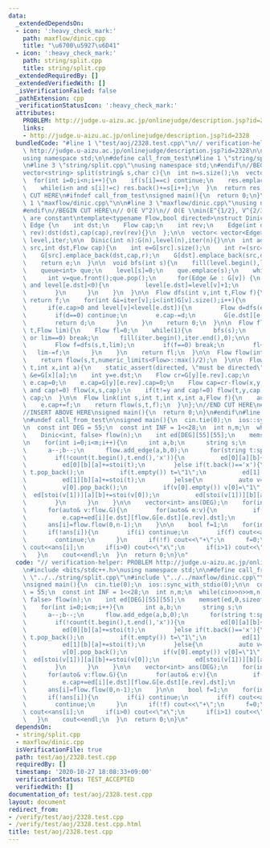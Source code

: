 ```yaml
---
data:
  _extendedDependsOn:
  - icon: ':heavy_check_mark:'
    path: maxflow/dinic.cpp
    title: "\u6700\u5927\u6D41"
  - icon: ':heavy_check_mark:'
    path: string/split.cpp
    title: string/split.cpp
  _extendedRequiredBy: []
  _extendedVerifiedWith: []
  _isVerificationFailed: false
  _pathExtension: cpp
  _verificationStatusIcon: ':heavy_check_mark:'
  attributes:
    PROBLEM: http://judge.u-aizu.ac.jp/onlinejudge/description.jsp?id=2328
    links:
    - http://judge.u-aizu.ac.jp/onlinejudge/description.jsp?id=2328
  bundledCode: "#line 1 \"test/aoj/2328.test.cpp\"\n// verification-helper: PROBLEM\
    \ http://judge.u-aizu.ac.jp/onlinejudge/description.jsp?id=2328\n\n#include <bits/stdc++.h>\n\
    using namespace std;\n\n#define call_from_test\n#line 1 \"string/split.cpp\"\n\
    \n#line 3 \"string/split.cpp\"\nusing namespace std;\n#endif\n//BEGIN CUT HERE\n\
    vector<string> split(string& s,char c){\n  int n=s.size();\n  vector<string> res;\n\
    \  for(int i=0;i<n;i++){\n    if(s[i]==c) continue;\n    res.emplace_back();\n\
    \    while(i<n and s[i]!=c) res.back()+=s[i++];\n  }\n  return res;\n}\n//END\
    \ CUT HERE\n#ifndef call_from_test\nsigned main(){\n  return 0;\n}\n#endif\n#line\
    \ 1 \"maxflow/dinic.cpp\"\n\n#line 3 \"maxflow/dinic.cpp\"\nusing namespace std;\n\
    #endif\n//BEGIN CUT HERE\n// O(E V^2)\n// O(E \\min(E^{1/2}, V^{2/3})) if caps\
    \ are constant\ntemplate<typename Flow,bool directed>\nstruct Dinic{\n  struct\
    \ Edge {\n    int dst;\n    Flow cap;\n    int rev;\n    Edge(int dst,Flow cap,int\
    \ rev):dst(dst),cap(cap),rev(rev){}\n  };\n\n  vector< vector<Edge> > G;\n  vector<int>\
    \ level,iter;\n\n  Dinic(int n):G(n),level(n),iter(n){}\n\n  int add_edge(int\
    \ src,int dst,Flow cap){\n    int e=G[src].size();\n    int r=(src==dst?e+1:G[dst].size());\n\
    \    G[src].emplace_back(dst,cap,r);\n    G[dst].emplace_back(src,directed?0:cap,e);\n\
    \    return e;\n  }\n\n  void bfs(int s){\n    fill(level.begin(),level.end(),-1);\n\
    \    queue<int> que;\n    level[s]=0;\n    que.emplace(s);\n    while(!que.empty()){\n\
    \      int v=que.front();que.pop();\n      for(Edge &e : G[v]) {\n        if(e.cap>0\
    \ and level[e.dst]<0){\n          level[e.dst]=level[v]+1;\n          que.emplace(e.dst);\n\
    \        }\n      }\n    }\n  }\n\n  Flow dfs(int v,int t,Flow f){\n    if(v==t)\
    \ return f;\n    for(int &i=iter[v];i<(int)G[v].size();i++){\n      Edge &e=G[v][i];\n\
    \      if(e.cap>0 and level[v]<level[e.dst]){\n        Flow d=dfs(e.dst,t,min(f,e.cap));\n\
    \        if(d==0) continue;\n        e.cap-=d;\n        G[e.dst][e.rev].cap+=d;\n\
    \        return d;\n      }\n    }\n    return 0;\n  }\n\n  Flow flow(int s,int\
    \ t,Flow lim){\n    Flow fl=0;\n    while(1){\n      bfs(s);\n      if(level[t]<0\
    \ or lim==0) break;\n      fill(iter.begin(),iter.end(),0);\n\n      while(1){\n\
    \        Flow f=dfs(s,t,lim);\n        if(f==0) break;\n        fl+=f;\n     \
    \   lim-=f;\n      }\n    }\n    return fl;\n  }\n\n  Flow flow(int s,int t){\n\
    \    return flow(s,t,numeric_limits<Flow>::max()/2);\n  }\n\n  Flow cut(int s,int\
    \ t,int x,int a){\n    static_assert(directed, \"must be directed\");\n    auto\
    \ &e=G[x][a];\n    int y=e.dst;\n    Flow cr=G[y][e.rev].cap;\n    if(cr==0) return\
    \ e.cap=0;\n    e.cap=G[y][e.rev].cap=0;\n    Flow cap=cr-flow(x,y,cr);\n    if(x!=s\
    \ and cap!=0) flow(x,s,cap);\n    if(t!=y and cap!=0) flow(t,y,cap);\n    return\
    \ cap;\n  }\n\n  Flow link(int s,int t,int x,int a,Flow f){\n    auto &e=G[x][a];\n\
    \    e.cap+=f;\n    return flow(s,t,f);\n  }\n};\n//END CUT HERE\n#ifndef call_from_test\n\
    //INSERT ABOVE HERE\nsigned main(){\n  return 0;\n}\n#endif\n#line 9 \"test/aoj/2328.test.cpp\"\
    \n#undef call_from_test\n\nsigned main(){\n  cin.tie(0);\n  ios::sync_with_stdio(0);\n\
    \n  const int DEG = 55;\n  const int INF = 1<<28;\n  int n,m;\n  while(cin>>n>>m,n){\n\
    \    Dinic<int, false> flow(n);\n    int ed[DEG][55][55];\n    memset(ed,0,sizeof(ed));\n\
    \n    for(int i=0;i<m;i++){\n      int a,b;\n      string s;\n      cin>>a>>b>>s;\n\
    \      a--;b--;\n      flow.add_edge(a,b,0);\n      for(string t:split(s,'+')){\n\
    \        if(!count(t.begin(),t.end(),'x')){\n          ed[0][a][b]+=stoi(t);\n\
    \          ed[0][b][a]+=stoi(t);\n        }else if(t.back()=='x'){\n         \
    \ t.pop_back();\n          if(t.empty()) t=\"1\";\n          ed[1][a][b]+=stoi(t);\n\
    \          ed[1][b][a]+=stoi(t);\n        }else{\n          auto v=split(t,'^');\n\
    \          v[0].pop_back();\n          if(v[0].empty()) v[0]=\"1\";\n        \
    \  ed[stoi(v[1])][a][b]+=stoi(v[0]);\n          ed[stoi(v[1])][b][a]+=stoi(v[0]);\n\
    \        }\n      }\n    }\n\n    vector<int> ans(DEG);\n    for(int i=DEG-1;i>=0;i--){\n\
    \      for(auto& v:flow.G){\n        for(auto& e:v){\n          if(e.cap) e.cap=INF;\n\
    \          e.cap+=ed[i][e.dst][flow.G[e.dst][e.rev].dst];\n        }\n      }\n\
    \      ans[i]=flow.flow(0,n-1);\n    }\n\n    bool f=1;\n    for(int i=DEG-1;i>=0;i--){\n\
    \      if(!ans[i]){\n        if(i) continue;\n        if(f) cout<<ans[i],f=0;\n\
    \        continue;\n      }\n      if(!f) cout<<\"+\";\n      f=0;\n      if(!(i&&ans[i]==1))\
    \ cout<<ans[i];\n      if(i>0) cout<<\"x\";\n      if(i>1) cout<<\"^\"<<i;\n \
    \   }\n    cout<<endl;\n  }\n  return 0;\n}\n"
  code: "// verification-helper: PROBLEM http://judge.u-aizu.ac.jp/onlinejudge/description.jsp?id=2328\n\
    \n#include <bits/stdc++.h>\nusing namespace std;\n\n#define call_from_test\n#include\
    \ \"../../string/split.cpp\"\n#include \"../../maxflow/dinic.cpp\"\n#undef call_from_test\n\
    \nsigned main(){\n  cin.tie(0);\n  ios::sync_with_stdio(0);\n\n  const int DEG\
    \ = 55;\n  const int INF = 1<<28;\n  int n,m;\n  while(cin>>n>>m,n){\n    Dinic<int,\
    \ false> flow(n);\n    int ed[DEG][55][55];\n    memset(ed,0,sizeof(ed));\n\n\
    \    for(int i=0;i<m;i++){\n      int a,b;\n      string s;\n      cin>>a>>b>>s;\n\
    \      a--;b--;\n      flow.add_edge(a,b,0);\n      for(string t:split(s,'+')){\n\
    \        if(!count(t.begin(),t.end(),'x')){\n          ed[0][a][b]+=stoi(t);\n\
    \          ed[0][b][a]+=stoi(t);\n        }else if(t.back()=='x'){\n         \
    \ t.pop_back();\n          if(t.empty()) t=\"1\";\n          ed[1][a][b]+=stoi(t);\n\
    \          ed[1][b][a]+=stoi(t);\n        }else{\n          auto v=split(t,'^');\n\
    \          v[0].pop_back();\n          if(v[0].empty()) v[0]=\"1\";\n        \
    \  ed[stoi(v[1])][a][b]+=stoi(v[0]);\n          ed[stoi(v[1])][b][a]+=stoi(v[0]);\n\
    \        }\n      }\n    }\n\n    vector<int> ans(DEG);\n    for(int i=DEG-1;i>=0;i--){\n\
    \      for(auto& v:flow.G){\n        for(auto& e:v){\n          if(e.cap) e.cap=INF;\n\
    \          e.cap+=ed[i][e.dst][flow.G[e.dst][e.rev].dst];\n        }\n      }\n\
    \      ans[i]=flow.flow(0,n-1);\n    }\n\n    bool f=1;\n    for(int i=DEG-1;i>=0;i--){\n\
    \      if(!ans[i]){\n        if(i) continue;\n        if(f) cout<<ans[i],f=0;\n\
    \        continue;\n      }\n      if(!f) cout<<\"+\";\n      f=0;\n      if(!(i&&ans[i]==1))\
    \ cout<<ans[i];\n      if(i>0) cout<<\"x\";\n      if(i>1) cout<<\"^\"<<i;\n \
    \   }\n    cout<<endl;\n  }\n  return 0;\n}\n"
  dependsOn:
  - string/split.cpp
  - maxflow/dinic.cpp
  isVerificationFile: true
  path: test/aoj/2328.test.cpp
  requiredBy: []
  timestamp: '2020-10-27 18:08:33+09:00'
  verificationStatus: TEST_ACCEPTED
  verifiedWith: []
documentation_of: test/aoj/2328.test.cpp
layout: document
redirect_from:
- /verify/test/aoj/2328.test.cpp
- /verify/test/aoj/2328.test.cpp.html
title: test/aoj/2328.test.cpp
---
```

